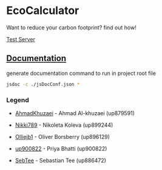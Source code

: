 # EcoCalculator
Want to reduce your carbon footprint? find out how!

[Test Server](https://sebtee.com/eco/)

## [Documentation](https://sebtee.github.io/EcoCalculator/ecocalculator/0.0.0/)

generate documentation command to run in project root file
```bash
jsdoc -c ./jsDocConf.json *
```

### Legend

* [AhmadKhuzaei](https://github.com/AhmadKhuzaei) - Ahmad Al-khuzaei (up879591)

* [Nikki789](https://github.com/Nikki789) - Nikoleta Koleva (up899244)

* [Olliejb1](https://github.com/Olliejb1) - Oliver Borsberry (up896129)

* [up900822](https://github.com/up900822) - Priya Bhatti (up900822)

* [SebTee](https://github.com/SebTee) - Sebastian Tee (up886472)
